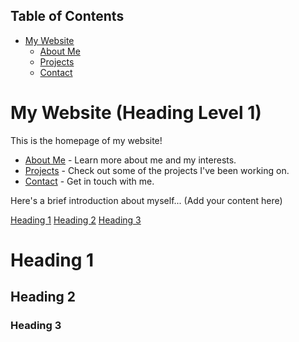 ## Table of Contents

* [My Website](#my-website)
    * [About Me](#about-me)
    * [Projects](#projects)
    * [Contact](#contact)

# My Website (Heading Level 1)

This is the homepage of my website!

* [About Me](about.md) - Learn more about me and my interests.
* [Projects](projects.md) - Check out some of the projects I've been working on.
* [Contact](contact.md) - Get in touch with me.

Here's a brief introduction about myself... (Add your content here)


[Heading 1](#heading-1)
[Heading 2](#heading-2)
[Heading 3](#heading-3)
# Heading 1
## Heading 2
### Heading 3


